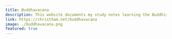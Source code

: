 ```yaml
---
title: Buddhavacana
description: This website documents my study notes learning the Buddhist Theravadan Tipitaka, in Pali.
link: https://christham.net/buddhavacana
image: ./buddhavacana.png
featured: true
---
```

